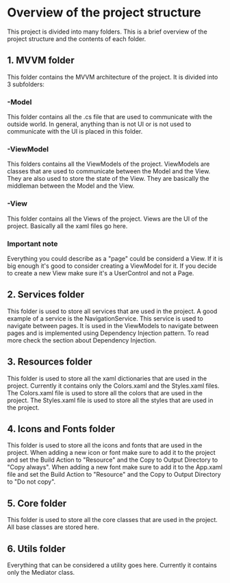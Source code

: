 # Overview of the project structure
This project is divided into many folders. This is a brief overview of the project structure and the contents of each folder.
## 1. MVVM folder
This folder contains the MVVM architecture of the project. It is divided into 3 subfolders:
### -Model
This folder contains all the .cs file that are used to communicate with the outside world. In general,
anything than is not UI or is not used to communicate with the UI is placed in this folder.
### -ViewModel
This folders contains all the ViewModels of the project. 
ViewModels are classes that are used to communicate between the Model and the View. They are also used to store the state of the View.
They are basically the middleman between the Model and the View.
### -View
This folder contains all the Views of the project. Views are the UI of the project.
Basically all the xaml files go here.

### Important note
Everything you could describe as a "page" could be considerd a View. 
If it is big enough it's good to consider creating a ViewModel for it.
If you decide to create a new View make sure it's a UserControl and not a Page.

## 2. Services folder
This folder is used to store all services that are used in the project. A good example of a service is the NavigationService.
This service is used to navigate between pages. It is used in the ViewModels to navigate between pages and is implemented using
Dependency Injection pattern. To read more check the section about Dependency Injection.

## 3. Resources folder
This folder is used to store all the xaml dictionaries that are used in the project.
Currently it contains only the Colors.xaml and the Styles.xaml files.
The Colors.xaml file is used to store all the colors that are used in the project.
The Styles.xaml file is used to store all the styles that are used in the project.

## 4. Icons and Fonts folder
This folder is used to store all the icons and fonts that are used in the project.
When adding a new icon or font make sure to add it to the project and set the Build Action 
to "Resource" and the Copy to Output Directory to "Copy always".
When adding a new font make sure to add it to the App.xaml file and 
set the Build Action to "Resource" and the Copy to Output Directory to "Do not copy".

## 5. Core folder
This folder is used to store all the core classes that are used in the project. All base classes are stored here.

## 6. Utils folder
Everything that can be considered a utility goes here. Currently it contains only the Mediator class.